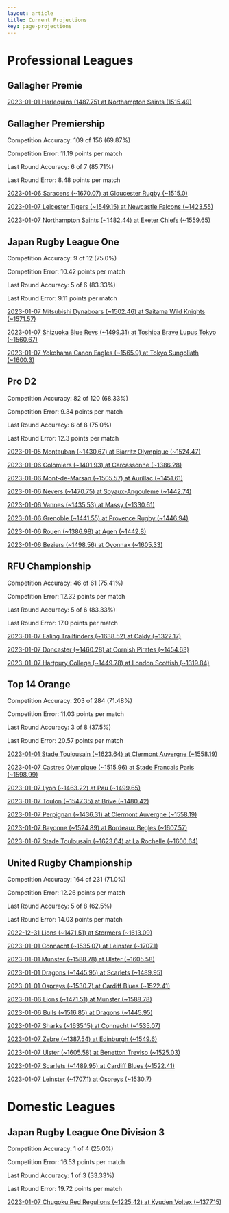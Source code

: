 ```yaml
---  
layout: article  
title: Current Projections  
key: page-projections  
---
```

# Professional Leagues

## Gallagher Premie


[2023-01-01 Harlequins (1487.75) at Northampton Saints (1515.49)](projections//2023-01-01-NorthamptonSaints-Harlequins)
## Gallagher Premiership


Competition Accuracy: 109 of 156 (69.87%)

Competition Error: 11.19 points per match

Last Round Accuracy: 6 of 7 (85.71%)

Last Round Error: 8.48 points per match

[2023-01-06 Saracens (~1670.07) at Gloucester Rugby (~1515.0)](projections//2023-01-06-GloucesterRugby-Saracens)

[2023-01-07 Leicester Tigers (~1549.15) at Newcastle Falcons (~1423.55)](projections//2023-01-07-NewcastleFalcons-LeicesterTigers)

[2023-01-07 Northampton Saints (~1482.44) at Exeter Chiefs (~1559.65)](projections//2023-01-07-ExeterChiefs-NorthamptonSaints)
## Japan Rugby League One


Competition Accuracy: 9 of 12 (75.0%)

Competition Error: 10.42 points per match

Last Round Accuracy: 5 of 6 (83.33%)

Last Round Error: 9.11 points per match

[2023-01-07 Mitsubishi Dynaboars (~1502.46) at Saitama Wild Knights (~1571.57)](projections//2023-01-07-SaitamaWildKnights-MitsubishiDynaboars)

[2023-01-07 Shizuoka Blue Revs (~1499.31) at Toshiba Brave Lupus Tokyo (~1560.67)](projections//2023-01-07-ToshibaBraveLupusTokyo-ShizuokaBlueRevs)

[2023-01-07 Yokohama Canon Eagles (~1565.9) at Tokyo Sungoliath (~1600.3)](projections//2023-01-07-TokyoSungoliath-YokohamaCanonEagles)
## Pro D2


Competition Accuracy: 82 of 120 (68.33%)

Competition Error: 9.34 points per match

Last Round Accuracy: 6 of 8 (75.0%)

Last Round Error: 12.3 points per match

[2023-01-05 Montauban (~1430.67) at Biarritz Olympique (~1524.47)](projections//2023-01-05-BiarritzOlympique-Montauban)

[2023-01-06 Colomiers (~1401.93) at Carcassonne (~1386.28)](projections//2023-01-06-Carcassonne-Colomiers)

[2023-01-06 Mont-de-Marsan (~1505.57) at Aurillac (~1451.61)](projections//2023-01-06-Aurillac-Mont-de-Marsan)

[2023-01-06 Nevers (~1470.75) at Soyaux-Angouleme (~1442.74)](projections//2023-01-06-Soyaux-Angouleme-Nevers)

[2023-01-06 Vannes (~1435.53) at Massy (~1330.61)](projections//2023-01-06-Massy-Vannes)

[2023-01-06 Grenoble (~1441.55) at Provence Rugby (~1446.94)](projections//2023-01-06-ProvenceRugby-Grenoble)

[2023-01-06 Rouen (~1386.98) at Agen (~1442.8)](projections//2023-01-06-Agen-Rouen)

[2023-01-06 Beziers (~1498.56) at Oyonnax (~1605.33)](projections//2023-01-06-Oyonnax-Beziers)
## RFU Championship


Competition Accuracy: 46 of 61 (75.41%)

Competition Error: 12.32 points per match

Last Round Accuracy: 5 of 6 (83.33%)

Last Round Error: 17.0 points per match

[2023-01-07 Ealing Trailfinders (~1638.52) at Caldy (~1322.17)](projections//2023-01-07-Caldy-EalingTrailfinders)

[2023-01-07 Doncaster (~1460.28) at Cornish Pirates (~1454.63)](projections//2023-01-07-CornishPirates-Doncaster)

[2023-01-07 Hartpury College (~1449.78) at London Scottish (~1319.84)](projections//2023-01-07-LondonScottish-HartpuryCollege)
## Top 14 Orange


Competition Accuracy: 203 of 284 (71.48%)

Competition Error: 11.03 points per match

Last Round Accuracy: 3 of 8 (37.5%)

Last Round Error: 20.57 points per match

[2023-01-01 Stade Toulousain (~1623.64) at Clermont Auvergne (~1558.19)](projections//2023-01-01-ClermontAuvergne-StadeToulousain)

[2023-01-07 Castres Olympique (~1515.96) at Stade Francais Paris (~1598.99)](projections//2023-01-07-StadeFrancaisParis-CastresOlympique)

[2023-01-07 Lyon (~1463.22) at Pau (~1499.65)](projections//2023-01-07-Pau-Lyon)

[2023-01-07 Toulon (~1547.35) at Brive (~1480.42)](projections//2023-01-07-Brive-Toulon)

[2023-01-07 Perpignan (~1436.31) at Clermont Auvergne (~1558.19)](projections//2023-01-07-ClermontAuvergne-Perpignan)

[2023-01-07 Bayonne (~1524.89) at Bordeaux Begles (~1607.57)](projections//2023-01-07-BordeauxBegles-Bayonne)

[2023-01-07 Stade Toulousain (~1623.64) at La Rochelle (~1600.64)](projections//2023-01-07-LaRochelle-StadeToulousain)
## United Rugby Championship


Competition Accuracy: 164 of 231 (71.0%)

Competition Error: 12.26 points per match

Last Round Accuracy: 5 of 8 (62.5%)

Last Round Error: 14.03 points per match

[2022-12-31 Lions (~1471.51) at Stormers (~1613.09)](projections//2022-12-31-Stormers-Lions)

[2023-01-01 Connacht (~1535.07) at Leinster (~1707.1)](projections//2023-01-01-Leinster-Connacht)

[2023-01-01 Munster (~1588.78) at Ulster (~1605.58)](projections//2023-01-01-Ulster-Munster)

[2023-01-01 Dragons (~1445.95) at Scarlets (~1489.95)](projections//2023-01-01-Scarlets-Dragons)

[2023-01-01 Ospreys (~1530.7) at Cardiff Blues (~1522.41)](projections//2023-01-01-CardiffBlues-Ospreys)

[2023-01-06 Lions (~1471.51) at Munster (~1588.78)](projections//2023-01-06-Munster-Lions)

[2023-01-06 Bulls (~1516.85) at Dragons (~1445.95)](projections//2023-01-06-Dragons-Bulls)

[2023-01-07 Sharks (~1635.15) at Connacht (~1535.07)](projections//2023-01-07-Connacht-Sharks)

[2023-01-07 Zebre (~1387.54) at Edinburgh (~1549.6)](projections//2023-01-07-Edinburgh-Zebre)

[2023-01-07 Ulster (~1605.58) at Benetton Treviso (~1525.03)](projections//2023-01-07-BenettonTreviso-Ulster)

[2023-01-07 Scarlets (~1489.95) at Cardiff Blues (~1522.41)](projections//2023-01-07-CardiffBlues-Scarlets)

[2023-01-07 Leinster (~1707.1) at Ospreys (~1530.7)](projections//2023-01-07-Ospreys-Leinster)
# Domestic Leagues

## Japan Rugby League One Division 3


Competition Accuracy: 1 of 4 (25.0%)

Competition Error: 16.53 points per match

Last Round Accuracy: 1 of 3 (33.33%)

Last Round Error: 19.72 points per match

[2023-01-07 Chugoku Red Regulions (~1225.42) at Kyuden Voltex (~1377.15)](projections//2023-01-07-KyudenVoltex-ChugokuRedRegulions)
